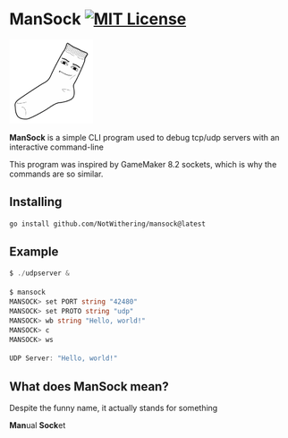 # ManSock [![MIT License](https://img.shields.io/badge/License-MIT-a10b31)](https://github.com/NotWithering/mansock/blob/master/LICENSE)
<img src="sock.png" width=150px alt="sock with roblox man face">

**ManSock** is a simple CLI program used to debug tcp/udp servers with an interactive command-line

This program was inspired by GameMaker 8.2 sockets, which is why the commands are so similar. 

## Installing
```bash
go install github.com/NotWithering/mansock@latest
```
## Example
```go
$ ./udpserver &

$ mansock
MANSOCK> set PORT string "42480"
MANSOCK> set PROTO string "udp"
MANSOCK> wb string "Hello, world!"
MANSOCK> c
MANSOCK> ws

UDP Server: "Hello, world!"
```

## What does ManSock mean?
Despite the funny name, it actually stands for something

**Man**ual **Sock**et